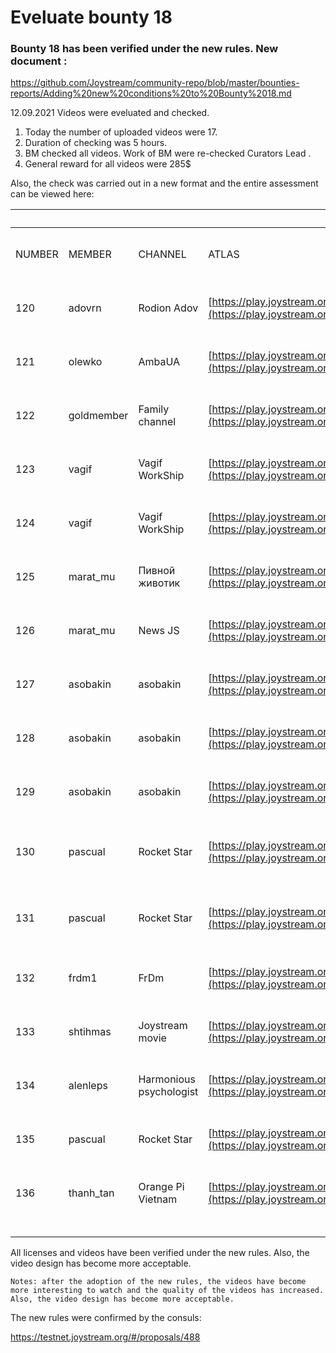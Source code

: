 # Eveluate bounty 18 


### Bounty 18 has been verified under the new rules. New document : 

https://github.com/Joystream/community-repo/blob/master/bounties-reports/Adding%20new%20conditions%20to%20Bounty%2018.md

12.09.2021 Videos were eveluated and checked.

1. Today the number of uploaded videos were 17.
2. Duration of checking was 5 hours.
3. BM checked all videos. Work of BM were re-checked Curators Lead .
4. General reward for all videos were 285$

Also, the check was carried out in a new format and the entire assessment can be viewed here:

|        |            |                         |                                                                                | WEEK 4 -13.09.2021 - 19.09.2021                                                                                                              |                                       |          |                       |                                  |               |        |                                                                                                                                                                                                                           |               |                                                                                                                      |            |
| ------ | ---------- | ----------------------- | ------------------------------------------------------------------------------ | -------------------------------------------------------------------------------------------------------------------------------------------- | ------------------------------------- | -------- | --------------------- | -------------------------------- | ------------- | ------ | ------------------------------------------------------------------------------------------------------------------------------------------------------------------------------------------------------------------------- | ------------- | -------------------------------------------------------------------------------------------------------------------- | ---------- |
| NUMBER | MEMBER     | CHANNEL                 | ATLAS                                                                          | LINK FORUM                                                                                                                                   | TITLE IN ATLAS                        | DURATION | CATEGORY              | License (source clearly showing) | BM            | REWARD | COMMENTS                                                                                                                                                                                                                  | LICENSE ATLAS | ORIGINAL LICENSE                                                                                                     | DATE       |
| 120    | adovrn     | Rodion Adov             | [https://play.joystream.org/video/6193](https://play.joystream.org/video/6193) | [https://testnet.joystream.org/#/forum/threads/598?page=1&replyIdx=2](https://testnet.joystream.org/#/forum/threads/598?page=1&replyIdx=2)   | Сдаём отчет Joystream report (15)     | 1:07     | education             | Owner video                      | Confirmed     | 10     | \-                                                                                                                                                                                                                        | CCO           | CCO                                                                                                                  | 18.09.2021 |
| 121    | olewko     | AmbaUA                  | [https://play.joystream.org/video/6166](https://play.joystream.org/video/6166) | [https://testnet.joystream.org/#/forum/threads/598?page=1&replyIdx=3](https://testnet.joystream.org/#/forum/threads/598?page=1&replyIdx=3)   | Грін Кард - Інструкція                | 30:03:00 | education             | Owner video                      | duplicate     | 0      | [https://docs.google.com/spreadsheets/d/1VmOGKtxtPXP79Z6GFP\_-JeElpfUPtlrW/edit#gid=1461462558&range=133:133](https://docs.google.com/spreadsheets/d/1VmOGKtxtPXP79Z6GFP_-JeElpfUPtlrW/edit#gid=1461462558&range=133:133) | CCO           | CCO                                                                                                                  | 18.09.2021 |
| 122    | goldmember | Family channel          | [https://play.joystream.org/video/6195](https://play.joystream.org/video/6195) | [https://testnet.joystream.org/#/forum/threads/598?page=1&replyIdx=4](https://testnet.joystream.org/#/forum/threads/598?page=1&replyIdx=4)   | Марк тестирует аквапарк "Затока"      | 18:23    | Travel & Event        | Owner video                      | Confirmed     | 15     | \-                                                                                                                                                                                                                        | CCO           | CCO                                                                                                                  | 18.09.2021 |
| 123    | vagif      | Vagif WorkShip          | [https://play.joystream.org/video/6200](https://play.joystream.org/video/6200) | [https://testnet.joystream.org/#/forum/threads/598?page=1&replyIdx=5](https://testnet.joystream.org/#/forum/threads/598?page=1&replyIdx=5)   | Book about JOYSTREAM.                 | 1:01     | Nonprofit & Activism. | Owner video                      | Confirmed     | 60     | \-                                                                                                                                                                                                                        | CCO           | CCO                                                                                                                  | 18.09.2021 |
| 124    | vagif      | Vagif WorkShip          | [https://play.joystream.org/video/6201](https://play.joystream.org/video/6201) | [https://testnet.joystream.org/#/forum/threads/598?page=1&replyIdx=6](https://testnet.joystream.org/#/forum/threads/598?page=1&replyIdx=6)   | BIT.COUNTRY METAVERS                  | 9:34     | Nonprofit & Activism. | Owner video                      | Confirmed     | 15     | \-                                                                                                                                                                                                                        | CCO           | Creative Commons (https://www.youtube.com/watch?v=7\_z2x\_QwI84)                                                     | 18.09.2021 |
| 125    | marat\_mu  | Пивной животик          | [https://play.joystream.org/video/6190](https://play.joystream.org/video/6190) | [https://testnet.joystream.org/#/forum/threads/598?page=1&replyIdx=7](https://testnet.joystream.org/#/forum/threads/598?page=1&replyIdx=7)   | Обзор пива "Thron"                    | 6:56     | entertaiment          | Owner video                      | Confirmed     | 10     | \-                                                                                                                                                                                                                        | CCO           | CCO                                                                                                                  | 18.09.2021 |
| 126    | marat\_mu  | News JS                 | [https://play.joystream.org/video/6165](https://play.joystream.org/video/6165) | [https://testnet.joystream.org/#/forum/threads/598?page=1&replyIdx=8](https://testnet.joystream.org/#/forum/threads/598?page=1&replyIdx=8)   | Good shit in South Korea              | 3:46     | News and Politics     | Owner video                      | Confirmed     | 25     | \-                                                                                                                                                                                                                        | CCO           | CCO                                                                                                                  | 18.09.2021 |
| 127    | asobakin   | asobakin                | [https://play.joystream.org/video/6179](https://play.joystream.org/video/6179) | [https://testnet.joystream.org/#/forum/threads/598?page=1&replyIdx=9](https://testnet.joystream.org/#/forum/threads/598?page=1&replyIdx=9)   | Diasoft FA#1                          | 6:53     | education             | Owner video                      | Confirmed     | 15     | \-                                                                                                                                                                                                                        | CCO           | CCO                                                                                                                  | 18.09.2021 |
| 128    | asobakin   | asobakin                | [https://play.joystream.org/video/6203](https://play.joystream.org/video/6203) | [https://testnet.joystream.org/#/forum/threads/598?page=1&replyIdx=10](https://testnet.joystream.org/#/forum/threads/598?page=1&replyIdx=10) | DiasoftFA#2                           | 8:08     | education             | Owner video                      | UCLEAR        | 5      | NOISE IN VIDEO , NOT PLEASANT TO LISTEN                                                                                                                                                                                   | CCO           | CCO                                                                                                                  | 18.09.2021 |
| 129    | asobakin   | asobakin                | [https://play.joystream.org/video/6204](https://play.joystream.org/video/6204) | [https://testnet.joystream.org/#/forum/threads/598?page=2&replyIdx=11](https://testnet.joystream.org/#/forum/threads/598?page=2&replyIdx=11) | Diasoft FA#3                          | 8:43     | education             | Owner video                      | Confirmed     | 15     | \-                                                                                                                                                                                                                        | CCO           | CCO                                                                                                                  | 18.09.2021 |
| 130    | pascual    | Rocket Star             | [https://play.joystream.org/video/6214](https://play.joystream.org/video/6214) | [https://testnet.joystream.org/#/forum/threads/598?page=2&replyIdx=12](https://testnet.joystream.org/#/forum/threads/598?page=2&replyIdx=12) | Проект Genshiro Аукцион за парачейны  | 2:54     | People & Blogs        | Owner video                      | Confirmed     | 5      | \-                                                                                                                                                                                                                        | CCO           | Standart YouTube license [https://www.youtube.com/watch?v=u52G\_LfvV1c](https://www.youtube.com/watch?v=u52G_LfvV1c) | 18.09.2021 |
| 131    | pascual    | Rocket Star             | [https://play.joystream.org/video/6215](https://play.joystream.org/video/6215) | [https://testnet.joystream.org/#/forum/threads/598?page=2&replyIdx=13](https://testnet.joystream.org/#/forum/threads/598?page=2&replyIdx=13) | Обзор экосистемы Qredo                | 5:08     | People & Blogs        | Owner video                      | Confirmed     | 5      | \-                                                                                                                                                                                                                        | CCO           | Standart YouTube license [https://www.youtube.com/watch?v=fMwy3i0Rr\_g](https://www.youtube.com/watch?v=fMwy3i0Rr_g) | 18.09.2021 |
| 132    | frdm1      | FrDm                    | [https://play.joystream.org/video/6221](https://play.joystream.org/video/6221) | [https://testnet.joystream.org/#/forum/threads/598?page=2&replyIdx=14](https://testnet.joystream.org/#/forum/threads/598?page=2&replyIdx=14) | JoyStram\_new age                     | 0:10     | Fun                   | Owner video                      | NON CONFIRMED | 0      | Doesn't correspond conditions (less than 1 minutes)                                                                                                                                                                       | CCO           | CCO                                                                                                                  | 18.09.2021 |
| 133    | shtihmas   | Joystream movie         | [https://play.joystream.org/video/6158](https://play.joystream.org/video/6158) | [https://testnet.joystream.org/#/forum/threads/598?page=2&replyIdx=15](https://testnet.joystream.org/#/forum/threads/598?page=2&replyIdx=15) | Know your Councils #3 (Isonar)        | 24:21:00 | Film & Animation      | Owner video                      | Confirmed     | 50     | \-                                                                                                                                                                                                                        | CCO           | CCO                                                                                                                  | 18.09.2021 |
| 134    | alenleps   | Harmonious psychologist | [https://play.joystream.org/video/6231](https://play.joystream.org/video/6231) | [https://testnet.joystream.org/#/forum/threads/598?page=2&replyIdx=16](https://testnet.joystream.org/#/forum/threads/598?page=2&replyIdx=16) | Часть 4: Анализ проблемы беспокойства | 6:19     | Education             | Owner video                      | Confirmed     | 20     | \-                                                                                                                                                                                                                        | CCO           | CCO                                                                                                                  | 18.09.2021 |
| 135    | pascual    | Rocket Star             | [https://play.joystream.org/video/6232](https://play.joystream.org/video/6232) | [https://testnet.joystream.org/#/forum/threads/598?page=2&replyIdx=17](https://testnet.joystream.org/#/forum/threads/598?page=2&replyIdx=17) | Joystream Founding Member             | 16:04    | People & Blogs        | Owner video                      | Confirmed     | 25     | \-                                                                                                                                                                                                                        | CCO           | CCO                                                                                                                  | 18.09.2021 |
| 136    | thanh\_tan | Orange Pi Vietnam       | [https://play.joystream.org/video/6236](https://play.joystream.org/video/6236) | [https://testnet.joystream.org/#/forum/threads/598?page=2&replyIdx=18](https://testnet.joystream.org/#/forum/threads/598?page=2&replyIdx=18) | Android for OPi Lite, PC and Plus2e   | 2:24     | Science & Technology  | Owner video                      | Confirmed     | 10     | \-                                                                                                                                                                                                                        | CCO           | CCO                                                                                                                  | 18.09.2021 |
|        |            |                         |                                                                                |                                                                                                                                              |                                       |          |                       |                                  |               | 285    |                                                                                                                                                                                                                           |               |                                                                                                                      |

All licenses and videos have been verified under the new rules. Also, the video design has become more acceptable.

`Notes: after the adoption of the new rules, the videos have become more interesting to watch and the quality of the videos has increased.
Also, the video design has become more acceptable. `

The new rules were confirmed by the consuls:

https://testnet.joystream.org/#/proposals/488
